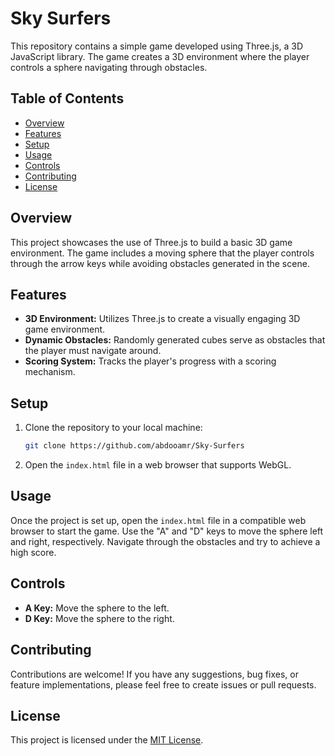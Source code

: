 # Sky Surfers

This repository contains a simple game developed using Three.js, a 3D JavaScript library. The game creates a 3D environment where the player controls a sphere navigating through obstacles.

## Table of Contents

- [Overview](#overview)
- [Features](#features)
- [Setup](#setup)
- [Usage](#usage)
- [Controls](#controls)
- [Contributing](#contributing)
- [License](#license)

## Overview

This project showcases the use of Three.js to build a basic 3D game environment. The game includes a moving sphere that the player controls through the arrow keys while avoiding obstacles generated in the scene.

## Features

- **3D Environment:** Utilizes Three.js to create a visually engaging 3D game environment.
- **Dynamic Obstacles:** Randomly generated cubes serve as obstacles that the player must navigate around.
- **Scoring System:** Tracks the player's progress with a scoring mechanism.

## Setup

1. Clone the repository to your local machine:

    ```bash
    git clone https://github.com/abdooamr/Sky-Surfers
    ```

2. Open the `index.html` file in a web browser that supports WebGL.

## Usage

Once the project is set up, open the `index.html` file in a compatible web browser to start the game. Use the "A" and "D" keys to move the sphere left and right, respectively. Navigate through the obstacles and try to achieve a high score.

## Controls

- **A Key:** Move the sphere to the left.
- **D Key:** Move the sphere to the right.

## Contributing

Contributions are welcome! If you have any suggestions, bug fixes, or feature implementations, please feel free to create issues or pull requests.

## License

This project is licensed under the [MIT License](LICENSE).
